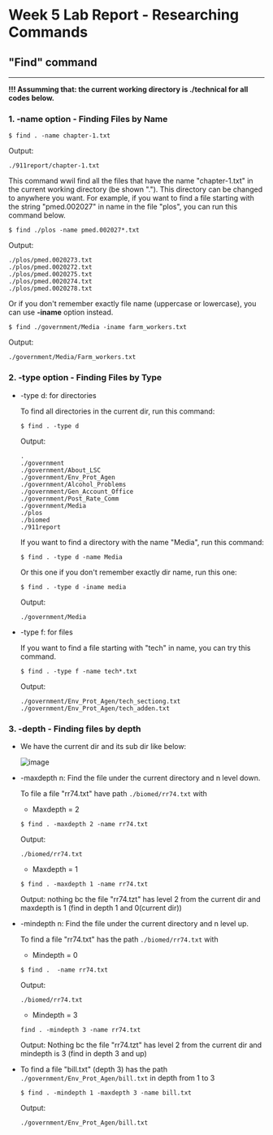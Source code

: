 # Week 5 Lab Report - Researching Commands
## "Find" command

---

**!!! Assumming that: the current working directory is ./technical for all codes below.**

### 1. -name option - Finding Files by Name
	
```
$ find . -name chapter-1.txt
```
	
   Output: 
   ```
   ./911report/chapter-1.txt
   ```
	 
   This command wwil find all the files that have the name "chapter-1.txt" in the current working directory (be shown "."). This directory can be changed to anywhere you want.
   For example, if you want to find a file starting with the string "pmed.002027" in name in the file "plos", you can run this command below.
   ```
   $ find ./plos -name pmed.002027*.txt
   ```
   Output:
   
   ```
   ./plos/pmed.0020273.txt
   ./plos/pmed.0020272.txt
   ./plos/pmed.0020275.txt
   ./plos/pmed.0020274.txt
   ./plos/pmed.0020278.txt
   ```
   
   Or if you don't remember exactly file name (uppercase or lowercase), you can use **-iname** option instead.
   
   ```
   $ find ./government/Media -iname farm_workers.txt
   ```
	
   Output: 
   
   ```
   ./government/Media/Farm_workers.txt
   ```

### 2. -type option - Finding Files by Type

* -type d: for directories
	
	To find all directories in the current dir, run this command:
	
	```
	$ find . -type d
	```
	
   Output: 
   ```
   .
   ./government
   ./government/About_LSC
   ./government/Env_Prot_Agen
   ./government/Alcohol_Problems
   ./government/Gen_Account_Office
   ./government/Post_Rate_Comm
   ./government/Media
   ./plos
   ./biomed
   ./911report
   ```
	
   If you want to find a directory with the name "Media", run this command: 
   
   ```
   $ find . -type d -name Media
   ```
	 
   Or this one if you don't remember exactly dir name, run this one:
   
   ```
   $ find . -type d -iname media
   ```
	
   Output:
   
   ```
   ./government/Media
   ```
	 
* -type f: for files
	
   If you want to find a file starting with "tech" in name, you can try this command.
   
   ```
   $ find . -type f -name tech*.txt
   ```
	
   Output:
   
   ```
   ./government/Env_Prot_Agen/tech_sectiong.txt
   ./government/Env_Prot_Agen/tech_adden.txt
   ```

### 3. -depth - Finding files by depth 

* We have the current dir and its sub dir like below:
	
  ![image](https://user-images.githubusercontent.com/114208205/198870569-b5822922-d750-45a3-bf36-1b3e2f1d07ea.png)

* -maxdepth n: Find the file under the current directory and n level down.

	To file a file "rr74.txt" have path `./biomed/rr74.txt` with 
	
	* Maxdepth = 2
	
	```
	$ find . -maxdepth 2 -name rr74.txt
	```
	
	Output:
	
	```
	./biomed/rr74.txt
	```
	
	* Maxdepth = 1
	
	```
	$ find . -maxdepth 1 -name rr74.txt
	```
	
	Output: nothing bc the file "rr74.tzt" has level 2 from the current dir and maxdepth is 1 (find in depth 1 and 0(current dir))
	
* -mindepth n: Find the file under the current directory and n level up.

	To find a file "rr74.txt" has the path `./biomed/rr74.txt` with
	* Mindepth = 0
	
	```
	$ find .  -name rr74.txt
	```

	Output:
	
	```
	./biomed/rr74.txt
	```

	* Mindepth = 3 
	
	```
	find . -mindepth 3 -name rr74.txt
	```
	
	Output: Nothing bc the file "rr74.tzt" has level 2 from the current dir and mindepth is 3 (find in depth 3 and up)
	
* To find a file "bill.txt" (depth 3) has the path `./government/Env_Prot_Agen/bill.txt` in depth from 1 to 3
	
	```
	$ find . -mindepth 1 -maxdepth 3 -name bill.txt
	```
	
	Output: 
	
	```
	./government/Env_Prot_Agen/bill.txt
	```

	




